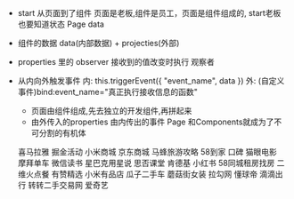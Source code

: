 - start 从页面到了组件
页面是老板,组件是员工，页面是组件组成的,
start老板也要知道状态 Page data
<countdown start="{{start}}"/>

- 组件的数据 data(内部数据) + projecties(外部)
- properties 里的 observer 接收到的值改变时执行 观察者
- 从内向外触发事件
  内: this.triggerEvent({
    "event_name",
    data
  })
  外: (自定义事件)bind:event_name="真正执行接收信息的函数"

  - 页面由组件组成,先去独立的开发组件,再拼起来
  - 由外传入的properties 由内传出的事件
  Page 和Components就成为了不可分割的有机体

  喜马拉雅  掘金活动  小米商城  京东商城
  马蜂旅游攻略 58到家  口碑   猫眼电影 摩拜单车 微信读书  星巴克用星说  思否课堂 肯德基  小红书 58同城租房找房  二维火点餐  有赞精选  小米有品店  瓜子二手车 蘑菇街女装  拉勾网  懂球帝 滴滴出行 转转二手交易网  爱奇艺